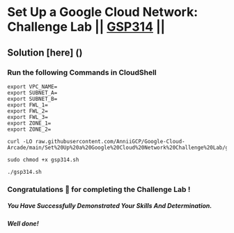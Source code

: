 # Set Up a Google Cloud Network: Challenge Lab || [GSP314](https://www.cloudskillsboost.google/focuses/10417?parent=catalog) ||

## Solution [here] ()

### Run the following Commands in CloudShell

```
export VPC_NAME=
export SUBNET_A=
export SUBNET_B=
export FWL_1=
export FWL_2=
export FWL_3=
export ZONE_1=
export ZONE_2=
```
```
curl -LO raw.githubusercontent.com/AnniiGCP/Google-Cloud-Arcade/main/Set%20Up%20a%20Google%20Cloud%20Network%20Challenge%20Lab/gsp314.sh

sudo chmod +x gsp314.sh

./gsp314.sh
```

### Congratulations 🎉 for completing the Challenge Lab !

##### *You Have Successfully Demonstrated Your Skills And Determination.*

#### *Well done!*

 

 

